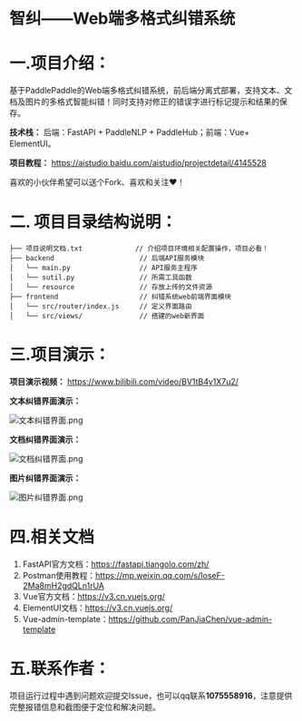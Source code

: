 # 智纠——Web端多格式纠错系统

# 一.项目介绍：

​    基于PaddlePaddle的Web端多格式纠错系统，前后端分离式部署，支持文本、文档及图片的多格式智能纠错！同时支持对修正的错误字进行标记提示和结果的保存。

**技术栈：**  后端：FastAPI + PaddleNLP + PaddleHub；前端：Vue+ ElementUI。

**项目教程：**  https://aistudio.baidu.com/aistudio/projectdetail/4145528

喜欢的小伙伴希望可以送个Fork、喜欢和关注❤！

# 二.  项目目录结构说明：

```
├── 项目说明文档.txt             // 介绍项目环境相关配置操作，项目必看！
├── backend                     // 后端API服务模块
│   └── main.py                 // API服务主程序
│   └── sutil.py                // 所需工具函数
│   └── resource                // 存放上传的文件资源
├── frontend                    // 纠错系统web前端界面模块
│   └── src/router/index.js     // 定义界面路由
│   └── src/views/              // 搭建的web新界面
```

# 三.项目演示：

**项目演示视频：**  https://www.bilibili.com/video/BV1tB4y1X7u2/

**文本纠错界面演示：**

![文本纠错界面.png](https://ai-studio-static-online.cdn.bcebos.com/fbe2584b7b2b40a2b0044659079d711513fae861682f4214aff18b792b9e7093)

**文档纠错界面演示：**

![文档纠错界面.png](https://ai-studio-static-online.cdn.bcebos.com/5f75f48b94d042d880ef3888ef8efeda390fb9c9110644368760eda47f7fa8a9)

**图片纠错界面演示：**

![图片纠错界面.png](https://ai-studio-static-online.cdn.bcebos.com/b802a4ff09d342a3b800d0217ad32f644ae647ed522743d9b65d3f5565b384af)

# 四.相关文档

1. FastAPI官方文档：https://fastapi.tiangolo.com/zh/
2. Postman使用教程：https://mp.weixin.qq.com/s/IoseF-2Ma8mH2gdQLn1rUA
3. Vue官方文档：https://v3.cn.vuejs.org/
4. ElementUI文档：https://v3.cn.vuejs.org/
5. Vue-admin-template：https://github.com/PanJiaChen/vue-admin-template

# 五.联系作者：
​     项目运行过程中遇到问题欢迎提交Issue，也可以qq联系**1075558916**，注意提供完整报错信息和截图便于定位和解决问题。
